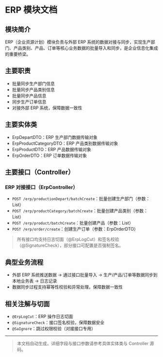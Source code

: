 # ERP 模块文档

## 模块简介

ERP（企业资源计划）模块负责与外部 ERP 系统的数据对接与同步，实现生产部门、产品类别、产品、订单等核心业务数据的批量导入和同步，是企业信息化集成的重要桥梁。

## 主要职责

- 批量同步生产部门信息
- 批量同步产品类别信息
- 批量同步产品信息
- 同步生产订单信息
- 对接外部 ERP 系统，保障数据一致性

## 主要实体类

- ErpDepartDTO：ERP 生产部门数据传输对象
- ErpProductCategoryDTO：ERP 产品类别数据传输对象
- ErpProductDTO：ERP 产品数据传输对象
- ErpOrderDTO：ERP 订单数据传输对象

## 主要接口（Controller）

### ERP 对接接口（ErpController）

- `POST /erp/productionDepart/batchCreate`：批量创建生产部门（参数：List<ErpDepartDTO>）
- `POST /erp/productCategory/batchCreate`：批量创建产品类别（参数：List<ErpProductCategoryDTO>）
- `POST /erp/product/batchCreate`：批量创建产品（参数：List<ErpProductDTO>）
- `POST /erp/order/create`：创建生产订单（参数：ErpOrderDTO）

> 所有接口均支持日志切面（@ErpLogCut）和签名校验（@SignatureCheck），部分接口可配置是否强制签名。

## 典型业务流程

- 外部 ERP 系统推送数据 → 通过接口批量导入 → 生产/产品/订单等数据同步到本地业务表 → 日志记录
- 数据同步过程支持幂等性校验和异常处理，保障数据一致性

## 相关注解与切面

- `@ErpLogCut`：ERP 操作日志切面
- `@SignatureCheck`：接口签名校验，保障数据安全
- `@SaIgnore`：跳过权限校验（对接接口专用）

---

> 本文档自动生成，详细字段与接口参数请参考具体实体类与 Controller 源码。
